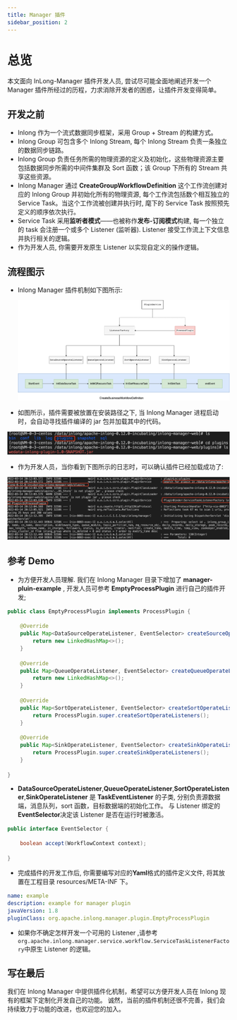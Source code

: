 ```yaml
---
title: Manager 插件
sidebar_position: 2
---
```

# 总览

本文面向 InLong-Manager 插件开发人员, 尝试尽可能全面地阐述开发一个 Manager 插件所经过的历程，力求消除开发者的困惑，让插件开发变得简单。

## 开发之前

- Inlong 作为一个流式数据同步框架，采用 Group + Stream 的构建方式。
- Inlong Group 可包含多个 Inlong Stream, 每个 Inlong Stream 负责一条独立的数据同步链路。
- Inlong Group 负责任务所需的物理资源的定义及初始化，这些物理资源主要包括数据同步所需的中间件集群及 Sort 函数；该 Group 下所有的 Stream 共享这些资源。
- Inlong Manager 通过 **CreateGroupWorkflowDefinition** 这个工作流创建对应的 Inlong Group 并初始化所有的物理资源, 每个工作流包括数个相互独立的 Service Task。当这个工作流被创建并执行时, 麾下的 Service Task 按照预先定义的顺序依次执行。
- Service Task 采用**监听者模式**——也被称作**发布-订阅模式**构建, 每一个独立的 task 会注册一个或多个 Listener (监听器). Listener 接受工作流上下文信息并执行相关的逻辑。
- 作为开发人员, 你需要开发原生 Listener 以实现自定义的操作逻辑。

## 流程图示

- Inlong Manager 插件机制如下图所示:

  ![](img/Inlong_Plugin.png)

- 如图所示，插件需要被放置在安装路径之下, 当 Inlong Manager 进程启动时，会自动寻找插件编译的 jar 包并加载其中的代码。

![](img/Plugin_Location.png)

- 作为开发人员，当你看到下图所示的日志时，可以确认插件已经加载成功了:

![](img/Plugin_Log.png)

## 参考 Demo

- 为方便开发人员理解. 我们在 Inlong Manager 目录下增加了 **manager-pluin-example** , 开发人员可参考 **EmptyProcessPlugin** 进行自己的插件开发;

```java
public class EmptyProcessPlugin implements ProcessPlugin {

    @Override
    public Map<DataSourceOperateListener, EventSelector> createSourceOperateListeners() {
        return new LinkedHashMap<>();
    }

    @Override
    public Map<QueueOperateListener, EventSelector> createQueueOperateListeners() {
        return new LinkedHashMap<>();
    }

    @Override
    public Map<SortOperateListener, EventSelector> createSortOperateListeners() {
        return ProcessPlugin.super.createSortOperateListeners();
    }

    @Override
    public Map<SinkOperateListener, EventSelector> createSinkOperateListeners() {
        return ProcessPlugin.super.createSinkOperateListeners();
    }

}
```

- **DataSourceOperateListener**,**QueueOperateListener**,**SortOperateListener**,**SinkOperateListener** 是 **TaskEventListener** 的子类, 分别负责源数据端，消息队列，sort 函数，目标数据端的初始化工作。 与 Listener 绑定的**EventSelector**决定该 Listener 是否在运行时被激活。

```java
public interface EventSelector {

    boolean accept(WorkflowContext context);

}
```

- 完成插件的开发工作后, 你需要编写对应的**Yaml**格式的插件定义文件, 将其放置在工程目录 resources/META-INF 下。

```yaml
name: example
description: example for manager plugin
javaVersion: 1.8
pluginClass: org.apache.inlong.manager.plugin.EmptyProcessPlugin
```
- 如果你不确定怎样开发一个可用的 Listener ,请参考`org.apache.inlong.manager.service.workflow.ServiceTaskListenerFactory`中原生 Listener 的逻辑。

## 写在最后

我们在 Inlong Manager 中提供插件化机制，希望可以方便开发人员在 Inlong 现有的框架下定制化开发自己的功能。
诚然，当前的插件机制还很不完善，我们会持续致力于功能的改进，也欢迎您的加入。